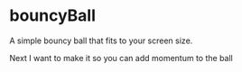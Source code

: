 # bouncyBall
A simple bouncy ball that fits to your screen size.

Next I want to make it so you can add momentum to the ball
